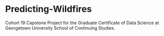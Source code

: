# Predicting-Wildfires
Cohort 19 Capstone Project for the Graduate Certificate of Data Science at Georgetown University School of Continuing Studies.
